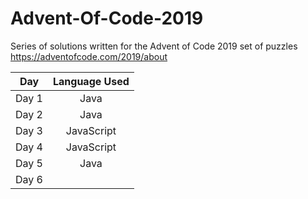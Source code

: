 # Advent-Of-Code-2019
Series of solutions written for the Advent of Code 2019 set of puzzles
https://adventofcode.com/2019/about

| Day           | Language Used     |
| ------------- |:-----------------:|
| Day 1         | Java              |
| Day 2         | Java              |
| Day 3         | JavaScript        |
| Day 4         | JavaScript        |
| Day 5         | Java              |
| Day 6         |                   |
